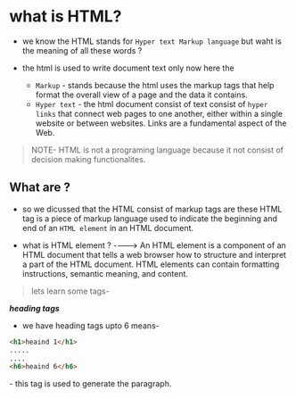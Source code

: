 # what is HTML?
* we know the HTML stands for `Hyper text Markup language` but waht is the meaning of all these words ?

* the html is used to write document text only now here the 
    * `Markup`  - stands because the html uses the markup  tags that help format the overall view of a page and the data it contains.
    * `Hyper text` - the html document consist of text consist of `hyper links` that connect web pages to one another, either within a single website or between websites. Links are a fundamental aspect of the Web.

>NOTE- HTML is not a programing language because it not consist of decision making functionalites. 

## What are <tags>?

* so we dicussed that the HTML consist of markup tags are these  HTML tag is a piece of markup language used to indicate the beginning and end of an `HTML element` in an HTML document.

* what is HTML element ? ----> An HTML element is a component of an HTML document that tells a web browser how to structure and interpret a part of the HTML document. HTML elements can contain formatting instructions, semantic meaning, and content.

> lets learn some tags-

***heading tags***
- we have heading tags upto 6 means-
```html
<h1>heaind 1</h1>
.....
....
<h6>heaind 6</h6>
```

<p> - this tag is used to generate the paragraph.
